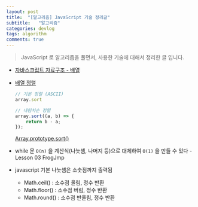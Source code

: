 ```yaml
---
layout: post
title:  "[알고리즘] JavaScript 기술 정리글"
subtitle:   "알고리즘"
categories: devlog
tags: algorithm
comments: true
---
```


> JavaScript 로 알고리즘을 풀면서, 사용한 기술에 대해서 정리한 글 입니다.

- [자바스크립트 자료구조 - 배열](http://jinbroing.tistory.com/124)

- [배열 정렬](http://dudmy.net/javascript/2015/11/16/javascript-sort/)

  ```javascript
  // 기본 정렬 (ASCII)
  array.sort
  ```

  ```javascript
  // 내림차순 정렬
  array.sort((a, b) => {
      return b - a;
  });
  ```

  [Array.prototype.sort()](https://developer.mozilla.org/ko/docs/Web/JavaScript/Reference/Global_Objects/Array/sort)

- while 문 `O(n)` 을 계산식(나눗셈, 나머지 등)으로 대체하여 `O(1)` 을 만들 수 있다 - Lesson 03 FrogJmp

- javascript 기본 나눗셈은 소숫점까지 출력됨

  - Math.ceil() : 소수점 올림, 정수 반환
  - Math.floor() : 소수점 버림, 정수 반환
  - Math.round() : 소수점 반올림, 정수 반환
